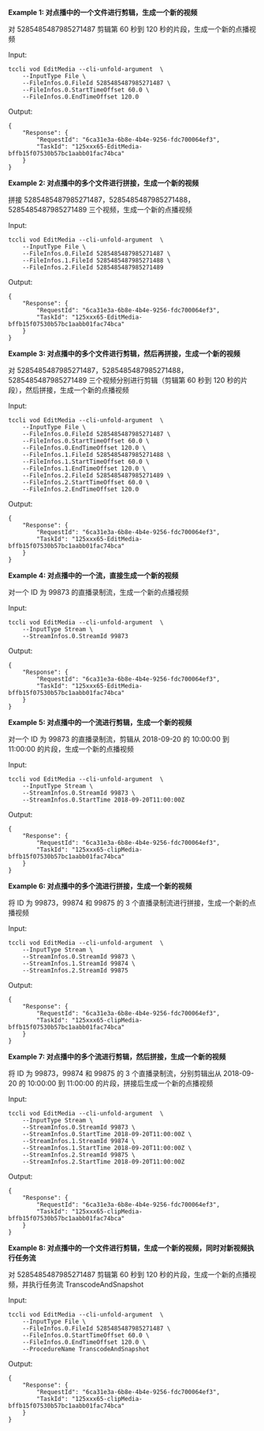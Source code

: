 **Example 1: 对点播中的一个文件进行剪辑，生成一个新的视频**

对 5285485487985271487 剪辑第 60 秒到 120 秒的片段，生成一个新的点播视频

Input: 

```
tccli vod EditMedia --cli-unfold-argument  \
    --InputType File \
    --FileInfos.0.FileId 5285485487985271487 \
    --FileInfos.0.StartTimeOffset 60.0 \
    --FileInfos.0.EndTimeOffset 120.0
```

Output: 
```
{
    "Response": {
        "RequestId": "6ca31e3a-6b8e-4b4e-9256-fdc700064ef3",
        "TaskId": "125xxx65-EditMedia-bffb15f07530b57bc1aabb01fac74bca"
    }
}
```

**Example 2: 对点播中的多个文件进行拼接，生成一个新的视频**

拼接 5285485487985271487，5285485487985271488，5285485487985271489 三个视频，生成一个新的点播视频

Input: 

```
tccli vod EditMedia --cli-unfold-argument  \
    --InputType File \
    --FileInfos.0.FileId 5285485487985271487 \
    --FileInfos.1.FileId 5285485487985271488 \
    --FileInfos.2.FileId 5285485487985271489
```

Output: 
```
{
    "Response": {
        "RequestId": "6ca31e3a-6b8e-4b4e-9256-fdc700064ef3",
        "TaskId": "125xxx65-EditMedia-bffb15f07530b57bc1aabb01fac74bca"
    }
}
```

**Example 3: 对点播中的多个文件进行剪辑，然后再拼接，生成一个新的视频**

对 5285485487985271487，5285485487985271488，5285485487985271489 三个视频分别进行剪辑（剪辑第 60 秒到 120 秒的片段），然后拼接，生成一个新的点播视频

Input: 

```
tccli vod EditMedia --cli-unfold-argument  \
    --InputType File \
    --FileInfos.0.FileId 5285485487985271487 \
    --FileInfos.0.StartTimeOffset 60.0 \
    --FileInfos.0.EndTimeOffset 120.0 \
    --FileInfos.1.FileId 5285485487985271488 \
    --FileInfos.1.StartTimeOffset 60.0 \
    --FileInfos.1.EndTimeOffset 120.0 \
    --FileInfos.2.FileId 5285485487985271489 \
    --FileInfos.2.StartTimeOffset 60.0 \
    --FileInfos.2.EndTimeOffset 120.0
```

Output: 
```
{
    "Response": {
        "RequestId": "6ca31e3a-6b8e-4b4e-9256-fdc700064ef3",
        "TaskId": "125xxx65-EditMedia-bffb15f07530b57bc1aabb01fac74bca"
    }
}
```

**Example 4: 对点播中的一个流，直接生成一个新的视频**

对一个 ID 为 99873 的直播录制流，生成一个新的点播视频

Input: 

```
tccli vod EditMedia --cli-unfold-argument  \
    --InputType Stream \
    --StreamInfos.0.StreamId 99873
```

Output: 
```
{
    "Response": {
        "RequestId": "6ca31e3a-6b8e-4b4e-9256-fdc700064ef3",
        "TaskId": "125xxx65-EditMedia-bffb15f07530b57bc1aabb01fac74bca"
    }
}
```

**Example 5: 对点播中的一个流进行剪辑，生成一个新的视频**

对一个 ID 为 99873 的直播录制流，剪辑从 2018-09-20 的 10:00:00 到 11:00:00 的片段，生成一个新的点播视频

Input: 

```
tccli vod EditMedia --cli-unfold-argument  \
    --InputType Stream \
    --StreamInfos.0.StreamId 99873 \
    --StreamInfos.0.StartTime 2018-09-20T11:00:00Z
```

Output: 
```
{
    "Response": {
        "RequestId": "6ca31e3a-6b8e-4b4e-9256-fdc700064ef3",
        "TaskId": "125xxx65-clipMedia-bffb15f07530b57bc1aabb01fac74bca"
    }
}
```

**Example 6: 对点播中的多个流进行拼接，生成一个新的视频**

将 ID 为 99873，99874 和 99875 的 3 个直播录制流进行拼接，生成一个新的点播视频

Input: 

```
tccli vod EditMedia --cli-unfold-argument  \
    --InputType Stream \
    --StreamInfos.0.StreamId 99873 \
    --StreamInfos.1.StreamId 99874 \
    --StreamInfos.2.StreamId 99875
```

Output: 
```
{
    "Response": {
        "RequestId": "6ca31e3a-6b8e-4b4e-9256-fdc700064ef3",
        "TaskId": "125xxx65-clipMedia-bffb15f07530b57bc1aabb01fac74bca"
    }
}
```

**Example 7: 对点播中的多个流进行剪辑，然后拼接，生成一个新的视频**

将 ID 为 99873，99874 和 99875 的 3 个直播录制流，分别剪辑出从 2018-09-20 的 10:00:00 到 11:00:00 的片段，拼接后生成一个新的点播视频

Input: 

```
tccli vod EditMedia --cli-unfold-argument  \
    --InputType Stream \
    --StreamInfos.0.StreamId 99873 \
    --StreamInfos.0.StartTime 2018-09-20T11:00:00Z \
    --StreamInfos.1.StreamId 99874 \
    --StreamInfos.1.StartTime 2018-09-20T11:00:00Z \
    --StreamInfos.2.StreamId 99875 \
    --StreamInfos.2.StartTime 2018-09-20T11:00:00Z
```

Output: 
```
{
    "Response": {
        "RequestId": "6ca31e3a-6b8e-4b4e-9256-fdc700064ef3",
        "TaskId": "125xxx65-clipMedia-bffb15f07530b57bc1aabb01fac74bca"
    }
}
```

**Example 8: 对点播中的一个文件进行剪辑，生成一个新的视频，同时对新视频执行任务流**

对 5285485487985271487 剪辑第 60 秒到 120 秒的片段，生成一个新的点播视频，并执行任务流 TranscodeAndSnapshot

Input: 

```
tccli vod EditMedia --cli-unfold-argument  \
    --InputType File \
    --FileInfos.0.FileId 5285485487985271487 \
    --FileInfos.0.StartTimeOffset 60.0 \
    --FileInfos.0.EndTimeOffset 120.0 \
    --ProcedureName TranscodeAndSnapshot
```

Output: 
```
{
    "Response": {
        "RequestId": "6ca31e3a-6b8e-4b4e-9256-fdc700064ef3",
        "TaskId": "125xxx65-clipMedia-bffb15f07530b57bc1aabb01fac74bca"
    }
}
```

